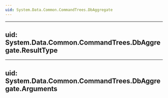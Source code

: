 ```yaml
---
uid: System.Data.Common.CommandTrees.DbAggregate
---
```


---
uid: System.Data.Common.CommandTrees.DbAggregate.ResultType
---

---
uid: System.Data.Common.CommandTrees.DbAggregate.Arguments
---
